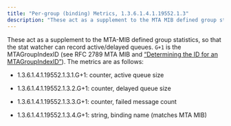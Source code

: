 ```yaml
---
title: "Per-group (binding) Metrics, 1.3.6.1.4.1.19552.1.3"
description: "These act as a supplement to the MTA MIB defined group statistics so that the stat watcher can record active delayed queues G 1 is the MTA Group Index ID see RFC 2789 MTA MIB and Section B 1 1 Determining the ID for an MTA Group Index ID The..."
---
```


These act as a supplement to the MTA-MIB defined group statistics, so that the stat watcher can record active/delayed queues. `G+1` is the MTAGroupIndexID (see RFC 2789 MTA MIB and [“Determining the ID for an MTAGroupIndexID”](/momentum/3/3-reference/snmp-mib-per-domain-metrics#snmp-mib-MTAGroupIndexID)). The metrics are as follows:

*   1.3.6.1.4.1.19552.1.3.1.G+1: counter, active queue size

*   1.3.6.1.4.1.19552.1.3.2.G+1: counter, delayed queue size

*   1.3.6.1.4.1.19552.1.3.3.G+1: counter, failed message count

*   1.3.6.1.4.1.19552.1.3.4.G+1: string, binding name (matches MTA MIB)